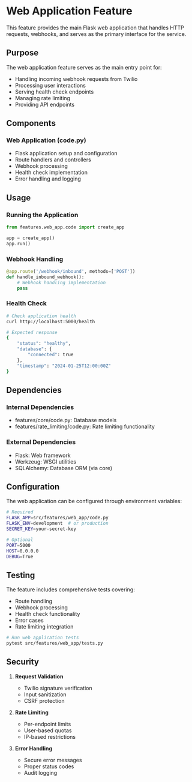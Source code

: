 # Web Application Feature

This feature provides the main Flask web application that handles HTTP requests, webhooks, and serves as the primary interface for the service.

## Purpose

The web application feature serves as the main entry point for:
- Handling incoming webhook requests from Twilio
- Processing user interactions
- Serving health check endpoints
- Managing rate limiting
- Providing API endpoints

## Components

### Web Application (code.py)
- Flask application setup and configuration
- Route handlers and controllers
- Webhook processing
- Health check implementation
- Error handling and logging

## Usage

### Running the Application

```python
from features.web_app.code import create_app

app = create_app()
app.run()
```

### Webhook Handling

```python
@app.route('/webhook/inbound', methods=['POST'])
def handle_inbound_webhook():
    # Webhook handling implementation
    pass
```

### Health Check

```bash
# Check application health
curl http://localhost:5000/health

# Expected response
{
    "status": "healthy",
    "database": {
        "connected": true
    },
    "timestamp": "2024-01-25T12:00:00Z"
}
```

## Dependencies

### Internal Dependencies
- features/core/code.py: Database models
- features/rate_limiting/code.py: Rate limiting functionality

### External Dependencies
- Flask: Web framework
- Werkzeug: WSGI utilities
- SQLAlchemy: Database ORM (via core)

## Configuration

The web application can be configured through environment variables:

```bash
# Required
FLASK_APP=src/features/web_app/code.py
FLASK_ENV=development  # or production
SECRET_KEY=your-secret-key

# Optional
PORT=5000
HOST=0.0.0.0
DEBUG=True
```

## Testing

The feature includes comprehensive tests covering:
- Route handling
- Webhook processing
- Health check functionality
- Error cases
- Rate limiting integration

```bash
# Run web application tests
pytest src/features/web_app/tests.py
```

## Security

1. **Request Validation**
   - Twilio signature verification
   - Input sanitization
   - CSRF protection

2. **Rate Limiting**
   - Per-endpoint limits
   - User-based quotas
   - IP-based restrictions

3. **Error Handling**
   - Secure error messages
   - Proper status codes
   - Audit logging
